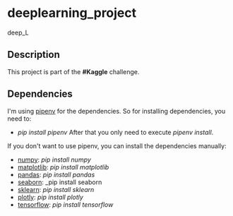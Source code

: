 # deeplearning_project
deep_L
## Description ##
This project is part of the <b>#Kaggle</b> challenge.
## Dependencies ##
I'm using [pipenv](https://docs.pipenv.org/) for the dependencies. So for installing dependencies, you need to:
* _pip install pipenv_
After that you only need to execute _pipenv install_.

If you don't want to use pipenv, you can install the dependencies manually:

* [numpy](http://www.numpy.org/): _pip install numpy_
* [matplotlib](https://matplotlib.org): _pip install matplotlib_
* [pandas](https://pandas.pydata.org/): _pip install pandas_
* [seaborn](https://seaborn.pydata.org/): _pip install seaborn
* [sklearn](http://scikit-learn.org/stable/): _pip install sklearn_
* [plotly](https://plot.ly/): _pip install plotly_
* [tensorflow](https://www.tensorflow.org/): _pip install tensorflow_
